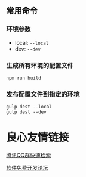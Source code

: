 ## 常用命令

### 环境参数
* local: `--local`
* dev: `--dev`

### 生成所有环境的配置文件

```
npm run build
```

### 发布配置文件到指定的环境
```
gulp dest --local
gulp dest --dev

```








 # 良心友情链接

[腾讯QQ群快速检索](http://u.720life.cn/s/8cf73f7c)

[软件免费开发论坛](http://u.720life.cn/s/bbb01dc0)